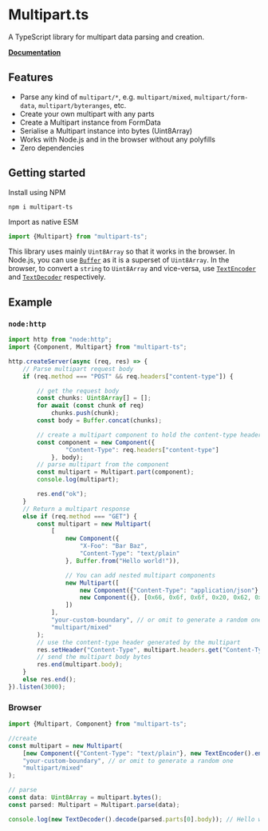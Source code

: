# Multipart.ts

A TypeScript library for multipart data parsing and creation.

[**Documentation**](https://zefir-git.github.io/Multipart.ts)

## Features

- Parse any kind of `multipart/*`, e.g. `multipart/mixed`, `multipart/form-data`, `multipart/byteranges`, etc.
- Create your own multipart with any parts
- Create a Multipart instance from FormData
- Serialise a Multipart instance into bytes (Uint8Array)
- Works with Node.js and in the browser without any polyfills
- Zero dependencies

## Getting started

Install using NPM

```shell
npm i multipart-ts
```

Import as native ESM

```ts
import {Multipart} from "multipart-ts";
```

This library uses mainly `Uint8Array` so that it works in the browser. In Node.js,
you can use [`Buffer`](https://nodejs.org/api/buffer.html) as it is a superset of `Uint8Array`.
In the browser, to convert a `string` to `Uint8Array` and vice-versa,
use [`TextEncoder`](https://developer.mozilla.org/en-US/docs/Web/API/TextEncoder) and
[`TextDecoder`](https://developer.mozilla.org/en-US/docs/Web/API/TextDecoder) respectively.

## Example

### `node:http`

```ts
import http from "node:http";
import {Component, Multipart} from "multipart-ts";

http.createServer(async (req, res) => {
    // Parse multipart request body
    if (req.method === "POST" && req.headers["content-type"]) {

        // get the request body
        const chunks: Uint8Array[] = [];
        for await (const chunk of req)
            chunks.push(chunk);
        const body = Buffer.concat(chunks);

        // create a multipart component to hold the content-type header (which includes the boundary) and the body
        const component = new Component({
                "Content-Type": req.headers["content-type"]
            }, body);
        // parse multipart from the component
        const multipart = Multipart.part(component);
        console.log(multipart);

        res.end("ok");
    }
    // Return a multipart response
    else if (req.method === "GET") {
        const multipart = new Multipart(
            [
                new Component({
                    "X-Foo": "Bar Baz",
                    "Content-Type": "text/plain"
                }, Buffer.from("Hello world!")),

                // You can add nested multipart components
                new Multipart([
                    new Component({"Content-Type": "application/json"}, Buffer.from(JSON.stringify({foo: "bar"}))),
                    new Component({}, [0x66, 0x6f, 0x6f, 0x20, 0x62, 0x61, 0x72])
                ])
            ],
            "your-custom-boundary", // or omit to generate a random one
            "multipart/mixed"
        );
        // use the content-type header generated by the multipart
        res.setHeader("Content-Type", multipart.headers.get("Content-Type")!);
        // send the multipart body bytes
        res.end(multipart.body);
    }
    else res.end();
}).listen(3000);
```


### Browser

```ts
import {Multipart, Component} from "multipart-ts";

//create
const multipart = new Multipart(
    [new Component({"Content-Type": "text/plain"}, new TextEncoder().encode("Hello world!"))],
    "your-custom-boundary", // or omit to generate a random one
    "multipart/mixed"
);

// parse
const data: Uint8Array = multipart.bytes();
const parsed: Multipart = Multipart.parse(data);

console.log(new TextDecoder().decode(parsed.parts[0].body)); // Hello world!
```
